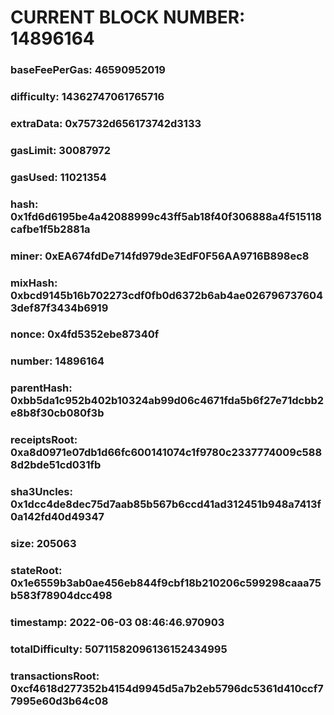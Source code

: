 # CURRENT BLOCK NUMBER: 14896164

### baseFeePerGas: 46590952019
### difficulty: 14362747061765716
### extraData: 0x75732d656173742d3133
### gasLimit: 30087972
### gasUsed: 11021354
### hash: 0x1fd6d6195be4a42088999c43ff5ab18f40f306888a4f515118cafbe1f5b2881a
### miner: 0xEA674fdDe714fd979de3EdF0F56AA9716B898ec8
### mixHash: 0xbcd9145b16b702273cdf0fb0d6372b6ab4ae0267967376043def87f3434b6919
### nonce: 0x4fd5352ebe87340f
### number: 14896164
### parentHash: 0xbb5da1c952b402b10324ab99d06c4671fda5b6f27e71dcbb2e8b8f30cb080f3b
### receiptsRoot: 0xa8d0971e07db1d66fc600141074c1f9780c2337774009c5888d2bde51cd031fb
### sha3Uncles: 0x1dcc4de8dec75d7aab85b567b6ccd41ad312451b948a7413f0a142fd40d49347
### size: 205063
### stateRoot: 0x1e6559b3ab0ae456eb844f9cbf18b210206c599298caaa75b583f78904dcc498
### timestamp: 2022-06-03 08:46:46.970903
### totalDifficulty: 50711582096136152434995
### transactionsRoot: 0xcf4618d277352b4154d9945d5a7b2eb5796dc5361d410ccf77995e60d3b64c08

